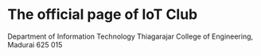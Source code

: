 # The official page of IoT Club
Department of Information Technology
Thiagarajar College of Engineering, Madurai 625 015
